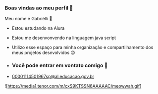 ### Boas vindas ao meu perfil 💟

Meu nome é Gabriélli 🍒

- Estou estudando na Alura 
- Estou me desenvonvendo na linguagem java script 
- Utilizo esse espaço para minha organização e compartilhamento dos meus projetos desnvolvidos 😊

- ### Você pode entrar em vontato comigo 📧

- 00001114501967sp@al.educacao.gov.br

![https://media1.tenor.com/m/cxS9KTSSN6AAAAAC/meowwah.gif]
